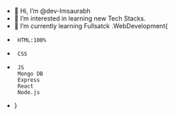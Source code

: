 - 👋 Hi, I’m @dev-Imsaurabh
- 👀 I’m interested in learning new Tech Stacks. 
- 🌱 I’m currently learning Fullsatck .WebDevelopment{
-      HTML:100%
-      CSS
-      JS
       Mongo DB
       Express
       React
       Node.js
  
 
- }

  
      

<!---
dev-Imsaurabh/dev-Imsaurabh is a ✨ special ✨ repository because its `README.md` (this file) appears on your GitHub profile.
You can click the Preview link to take a look at your changes.
--->
